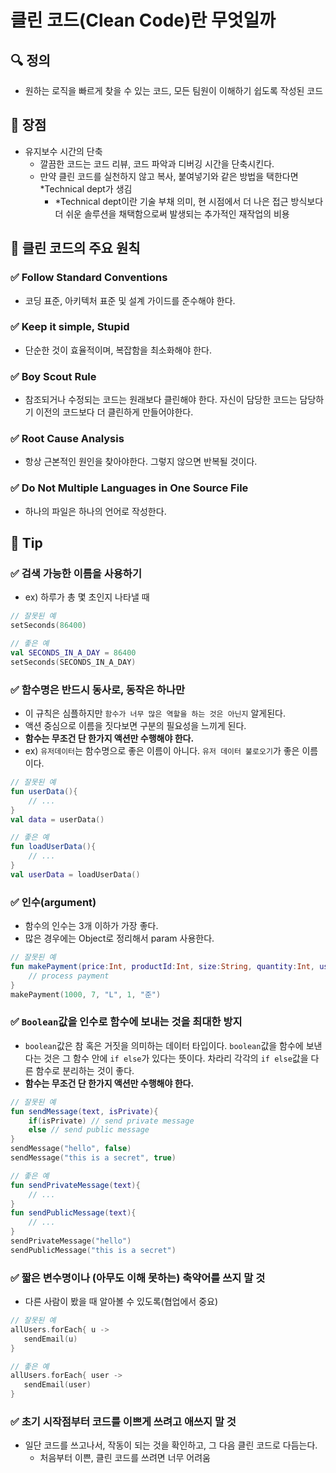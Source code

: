 # 클린 코드(Clean Code)란 무엇일까

## 🔍 정의  
- 원하는 로직을 빠르게 찾을 수 있는 코드, 모든 팀원이 이해하기 쉽도록 작성된 코드

## 🚀 장점
- 유지보수 시간의 단축
    - 깔끔한 코드는 코드 리뷰, 코드 파악과 디버깅 시간을 단축시킨다.
    - 만약 클린 코드를 실천하지 않고 복사, 붙여넣기와 같은 방법을 택한다면 *Technical dept가 생김
        - *Technical dept이란 기술 부채 의미, 현 시점에서 더 나은 접근 방식보다 더 쉬운 솔루션을 채택함으로써 발생되는 추가적인 재작업의 비용


## 📌 클린 코드의 주요 원칙
### ✅ Follow Standard Conventions  
   - 코딩 표준, 아키텍처 표준 및 설계 가이드를 준수해야 한다.  
### ✅ Keep it simple, Stupid  
   - 단순한 것이 효율적이며, 복잡함을 최소화해야 한다.  
### ✅ Boy Scout Rule   
   - 참조되거나 수정되는 코드는 원래보다 클린해야 한다. 자신이 담당한 코드는 담당하기 이전의 코드보다 더 클린하게 만들어야한다.  
### ✅ Root Cause Analysis 
   - 항상 근본적인 원인을 찾아야한다. 그렇지 않으면 반복될 것이다.
### ✅ Do Not Multiple Languages in One Source File
   - 하나의 파일은 하나의 언어로 작성한다.


## 💯 Tip
### ✅  검색 가능한 이름을 사용하기
   - ex) 하루가 총 몇 초인지 나타낼 때
```kotlin  
// 잘못된 예
setSeconds(86400)

// 좋은 예
val SECONDS_IN_A_DAY = 86400
setSeconds(SECONDS_IN_A_DAY)
```  
### ✅  함수명은 반드시 동사로, 동작은 하나만
   - 이 규칙은 심플하지만 `함수가 너무 많은 역할을 하는 것은 아닌지` 알게된다. 
   - 액션 중심으로 이름을 짓다보면 구분의 필요성을 느끼게 된다.
   - **함수는 무조건 단 한가지 액션만 수행해야 한다.**
   - ex) `유저데이터`는 함수명으로 좋은 이름이 아니다. `유저 데이터 불로오기`가 좋은 이름이다.
```kotlin  
// 잘못된 예
fun userData(){
    // ...
}
val data = userData()

// 좋은 예
fun loadUserData(){
    // ...
}
val userData = loadUserData()
``` 
### ✅  인수(argument)
   - 함수의 인수는 3개 이하가 가장 좋다.
   - 많은 경우에는 Object로 정리해서 param 사용한다.
```kotlin  
// 잘못된 예
fun makePayment(price:Int, productId:Int, size:String, quantity:Int, userId: String){
    // process payment
}
makePayment(1000, 7, "L", 1, "준")
``` 
### ✅  `Boolean`값을 인수로 함수에 보내는 것을 최대한 방지
   - `boolean`값은 참 혹은 거짓을 의미하는 데이터 타입이다. `boolean`값을 함수에 보낸다는 것은 그 함수 안에 `if else`가 있다는 뜻이다. 차라리 각각의 `if else`값을 다른 함수로 분리하는 것이 좋다.
   - **함수는 무조건 단 한가지 액션만 수행해야 한다.**
```kotlin  
// 잘못된 예
fun sendMessage(text, isPrivate){
    if(isPrivate) // send private message
    else // send public message
}
sendMessage("hello", false)
sendMessage("this is a secret", true)

// 좋은 예
fun sendPrivateMessage(text){
    // ...
}
fun sendPublicMessage(text){
    // ...
}
sendPrivateMessage("hello")
sendPublicMessage("this is a secret")
``` 
### ✅  짧은 변수명이나 (아무도 이해 못하는) 축약어를 쓰지 말 것
   - 다른 사람이 봤을 때 알아볼 수 있도록(협업에서 중요)
```kotlin  
// 잘못된 예
allUsers.forEach{ u ->
   sendEmail(u)
}

// 좋은 예
allUsers.forEach{ user ->
   sendEmail(user)
}
``` 
### ✅  초기 시작점부터 코드를 이쁘게 쓰려고 애쓰지 말 것
   - 일단 코드를 쓰고나서, 작동이 되는 것을 확인하고, 그 다음 클린 코드로 다듬는다.
     - 처음부터 이쁜, 클린 코드를 쓰려면 너무 어려움
